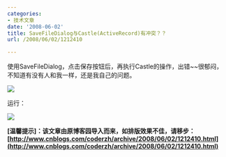 ```yaml
---
categories:
- 技术文章
date: '2008-06-02'
title: SaveFileDialog与Castle(ActiveRecord)有冲突？？
url: /2008/06/02/1212410

---
```



使用SaveFileDialog，点击保存按钮后，再执行Castle的操作，出错~~很郁闷，不知道有没有人和我一样，还是我自己的问题。

![](http://www.cnblogs.com/images/cnblogs_com/coderzh/castlecode.JPG)

运行：

![](http://www.cnblogs.com/images/cnblogs_com/coderzh/Castle.JPG)

**[温馨提示]：该文章由原博客园导入而来，如排版效果不佳，请移步：[http://www.cnblogs.com/coderzh/archive/2008/06/02/1212410.html](http://www.cnblogs.com/coderzh/archive/2008/06/02/1212410.html)**